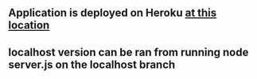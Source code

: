 ## Application is deployed on Heroku [at this location](https://floating-hamlet-84385.herokuapp.com/)
## localhost version can be ran from running node server.js on the localhost branch
